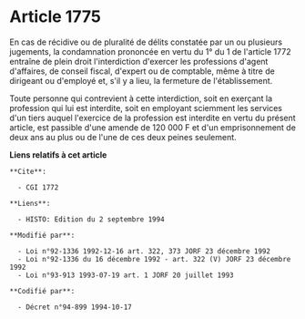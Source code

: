 # Article 1775

En cas de récidive ou de pluralité de délits constatée par un ou plusieurs jugements, la condamnation prononcée en vertu du
1° du 1 de l'article 1772 entraîne de plein droit l'interdiction d'exercer les professions d'agent d'affaires, de conseil
fiscal, d'expert ou de comptable, même à titre de dirigeant ou d'employé et, s'il y a lieu, la fermeture de l'établissement.

Toute personne qui contrevient à cette interdiction, soit en exerçant la profession qui lui est interdite, soit en employant
sciemment les services d'un tiers auquel l'exercice de la profession est interdite en vertu du présent article, est passible
d'une amende de 120 000 F et d'un emprisonnement de deux ans au plus ou de l'une de ces deux peines seulement.

**Liens relatifs à cet article**

	**Cite**:

	  - CGI 1772

	**Liens**:

	  - HISTO: Edition du 2 septembre 1994

	**Modifié par**:

	  - Loi n°92-1336 1992-12-16 art. 322, 373 JORF 23 décembre 1992
	  - Loi n°92-1336 du 16 décembre 1992 - art. 322 (V) JORF 23 décembre 1992
	  - Loi n°93-913 1993-07-19 art. 1 JORF 20 juillet 1993

	**Codifié par**:

	  - Décret n°94-899 1994-10-17
